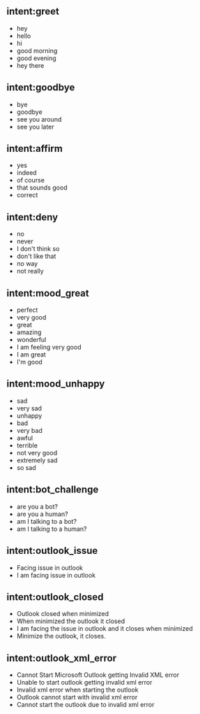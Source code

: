## intent:greet
- hey
- hello
- hi
- good morning
- good evening
- hey there

## intent:goodbye
- bye
- goodbye
- see you around
- see you later

## intent:affirm
- yes
- indeed
- of course
- that sounds good
- correct

## intent:deny
- no
- never
- I don't think so
- don't like that
- no way
- not really

## intent:mood_great
- perfect
- very good
- great
- amazing
- wonderful
- I am feeling very good
- I am great
- I'm good

## intent:mood_unhappy
- sad
- very sad
- unhappy
- bad
- very bad
- awful
- terrible
- not very good
- extremely sad
- so sad

## intent:bot_challenge
- are you a bot?
- are you a human?
- am I talking to a bot?
- am I talking to a human?

## intent:outlook_issue
- Facing issue in outlook
- I am facing issue in outlook

## intent:outlook_closed
- Outlook closed when minimized
- When minimized the outlook it closed
- I am facing the issue in outlook and it closes when minimized
- Minimize the outlook, it closes.

## intent:outlook_xml_error
- Cannot Start Microsoft Outlook getting Invalid XML error
- Unable to start outlook getting invalid xml error
- Invalid xml error when starting the outlook
- Outlook cannot start with invalid xml error
- Cannot start the outlook due to invalid xml error
